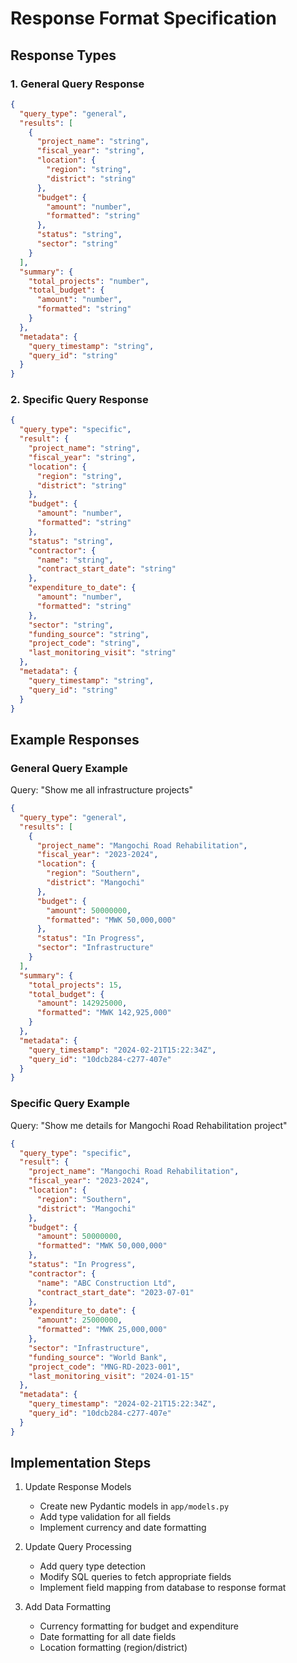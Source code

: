 # Response Format Specification

## Response Types

### 1. General Query Response
```json
{
  "query_type": "general",
  "results": [
    {
      "project_name": "string",
      "fiscal_year": "string",
      "location": {
        "region": "string",
        "district": "string"
      },
      "budget": {
        "amount": "number",
        "formatted": "string"
      },
      "status": "string",
      "sector": "string"
    }
  ],
  "summary": {
    "total_projects": "number",
    "total_budget": {
      "amount": "number",
      "formatted": "string"
    }
  },
  "metadata": {
    "query_timestamp": "string",
    "query_id": "string"
  }
}
```

### 2. Specific Query Response
```json
{
  "query_type": "specific",
  "result": {
    "project_name": "string",
    "fiscal_year": "string",
    "location": {
      "region": "string",
      "district": "string"
    },
    "budget": {
      "amount": "number",
      "formatted": "string"
    },
    "status": "string",
    "contractor": {
      "name": "string",
      "contract_start_date": "string"
    },
    "expenditure_to_date": {
      "amount": "number",
      "formatted": "string"
    },
    "sector": "string",
    "funding_source": "string",
    "project_code": "string",
    "last_monitoring_visit": "string"
  },
  "metadata": {
    "query_timestamp": "string",
    "query_id": "string"
  }
}
```

## Example Responses

### General Query Example
Query: "Show me all infrastructure projects"
```json
{
  "query_type": "general",
  "results": [
    {
      "project_name": "Mangochi Road Rehabilitation",
      "fiscal_year": "2023-2024",
      "location": {
        "region": "Southern",
        "district": "Mangochi"
      },
      "budget": {
        "amount": 50000000,
        "formatted": "MWK 50,000,000"
      },
      "status": "In Progress",
      "sector": "Infrastructure"
    }
  ],
  "summary": {
    "total_projects": 15,
    "total_budget": {
      "amount": 142925000,
      "formatted": "MWK 142,925,000"
    }
  },
  "metadata": {
    "query_timestamp": "2024-02-21T15:22:34Z",
    "query_id": "10dcb284-c277-407e"
  }
}
```

### Specific Query Example
Query: "Show me details for Mangochi Road Rehabilitation project"
```json
{
  "query_type": "specific",
  "result": {
    "project_name": "Mangochi Road Rehabilitation",
    "fiscal_year": "2023-2024",
    "location": {
      "region": "Southern",
      "district": "Mangochi"
    },
    "budget": {
      "amount": 50000000,
      "formatted": "MWK 50,000,000"
    },
    "status": "In Progress",
    "contractor": {
      "name": "ABC Construction Ltd",
      "contract_start_date": "2023-07-01"
    },
    "expenditure_to_date": {
      "amount": 25000000,
      "formatted": "MWK 25,000,000"
    },
    "sector": "Infrastructure",
    "funding_source": "World Bank",
    "project_code": "MNG-RD-2023-001",
    "last_monitoring_visit": "2024-01-15"
  },
  "metadata": {
    "query_timestamp": "2024-02-21T15:22:34Z",
    "query_id": "10dcb284-c277-407e"
  }
}
```

## Implementation Steps

1. Update Response Models
   - Create new Pydantic models in `app/models.py`
   - Add type validation for all fields
   - Implement currency and date formatting

2. Update Query Processing
   - Add query type detection
   - Modify SQL queries to fetch appropriate fields
   - Implement field mapping from database to response format

3. Add Data Formatting
   - Currency formatting for budget and expenditure
   - Date formatting for all date fields
   - Location formatting (region/district) 